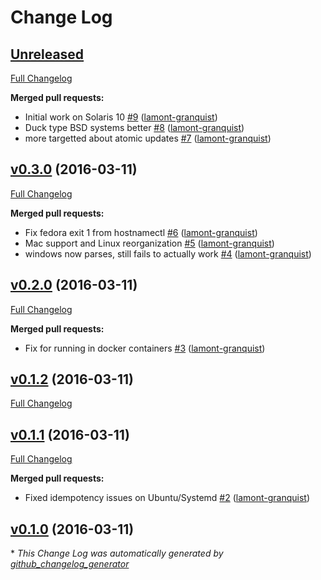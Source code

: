 # Change Log

## [Unreleased](https://github.com/lamont-cookbooks/chef_hostname/tree/HEAD)

[Full Changelog](https://github.com/lamont-cookbooks/chef_hostname/compare/v0.3.0...HEAD)

**Merged pull requests:**

- Initial work on Solaris 10 [\#9](https://github.com/lamont-cookbooks/chef_hostname/pull/9) ([lamont-granquist](https://github.com/lamont-granquist))
- Duck type BSD systems better [\#8](https://github.com/lamont-cookbooks/chef_hostname/pull/8) ([lamont-granquist](https://github.com/lamont-granquist))
- more targetted about atomic updates [\#7](https://github.com/lamont-cookbooks/chef_hostname/pull/7) ([lamont-granquist](https://github.com/lamont-granquist))

## [v0.3.0](https://github.com/lamont-cookbooks/chef_hostname/tree/v0.3.0) (2016-03-11)
[Full Changelog](https://github.com/lamont-cookbooks/chef_hostname/compare/v0.2.0...v0.3.0)

**Merged pull requests:**

- Fix fedora exit 1 from hostnamectl [\#6](https://github.com/lamont-cookbooks/chef_hostname/pull/6) ([lamont-granquist](https://github.com/lamont-granquist))
- Mac support and Linux reorganization [\#5](https://github.com/lamont-cookbooks/chef_hostname/pull/5) ([lamont-granquist](https://github.com/lamont-granquist))
- windows now parses, still fails to actually work [\#4](https://github.com/lamont-cookbooks/chef_hostname/pull/4) ([lamont-granquist](https://github.com/lamont-granquist))

## [v0.2.0](https://github.com/lamont-cookbooks/chef_hostname/tree/v0.2.0) (2016-03-11)
[Full Changelog](https://github.com/lamont-cookbooks/chef_hostname/compare/v0.1.2...v0.2.0)

**Merged pull requests:**

- Fix for running in docker containers [\#3](https://github.com/lamont-cookbooks/chef_hostname/pull/3) ([lamont-granquist](https://github.com/lamont-granquist))

## [v0.1.2](https://github.com/lamont-cookbooks/chef_hostname/tree/v0.1.2) (2016-03-11)
[Full Changelog](https://github.com/lamont-cookbooks/chef_hostname/compare/v0.1.1...v0.1.2)

## [v0.1.1](https://github.com/lamont-cookbooks/chef_hostname/tree/v0.1.1) (2016-03-11)
[Full Changelog](https://github.com/lamont-cookbooks/chef_hostname/compare/v0.1.0...v0.1.1)

**Merged pull requests:**

- Fixed idempotency issues on Ubuntu/Systemd [\#2](https://github.com/lamont-cookbooks/chef_hostname/pull/2) ([lamont-granquist](https://github.com/lamont-granquist))

## [v0.1.0](https://github.com/lamont-cookbooks/chef_hostname/tree/v0.1.0) (2016-03-11)


\* *This Change Log was automatically generated by [github_changelog_generator](https://github.com/skywinder/Github-Changelog-Generator)*